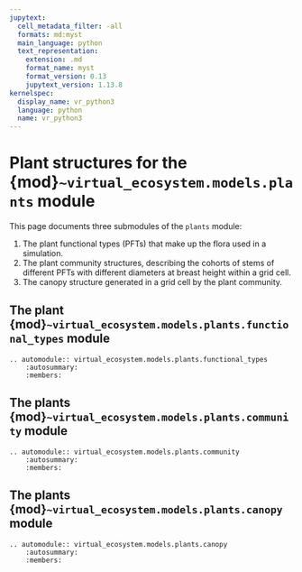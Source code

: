 ```yaml
---
jupytext:
  cell_metadata_filter: -all
  formats: md:myst
  main_language: python
  text_representation:
    extension: .md
    format_name: myst
    format_version: 0.13
    jupytext_version: 1.13.8
kernelspec:
  display_name: vr_python3
  language: python
  name: vr_python3
---
```


# Plant structures for the {mod}`~virtual_ecosystem.models.plants` module

This page documents three submodules of the `plants` module:

1. The plant functional types (PFTs) that make up the flora used in a simulation.
2. The plant community structures, describing the cohorts of stems of different PFTs
   with different diameters at breast height within a grid cell.
3. The canopy structure generated in a grid cell by the plant community.

## The plant {mod}`~virtual_ecosystem.models.plants.functional_types` module

```{eval-rst}
.. automodule:: virtual_ecosystem.models.plants.functional_types
    :autosummary:
    :members:
```

## The plants {mod}`~virtual_ecosystem.models.plants.community` module

```{eval-rst}
.. automodule:: virtual_ecosystem.models.plants.community
    :autosummary:
    :members:
```

## The plants {mod}`~virtual_ecosystem.models.plants.canopy` module

```{eval-rst}
.. automodule:: virtual_ecosystem.models.plants.canopy
    :autosummary:
    :members:
```
